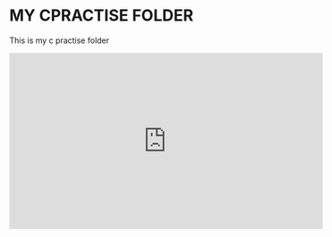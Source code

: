 # MY CPRACTISE FOLDER

This is my c practise folder

<iframe width="560" height="315" src="https://www.youtube.com/embed/odtZP68RVhw" title="YouTube video player" frameborder="0" allow="accelerometer; autoplay; clipboard-write; encrypted-media; gyroscope; picture-in-picture" allowfullscreen></iframe>

